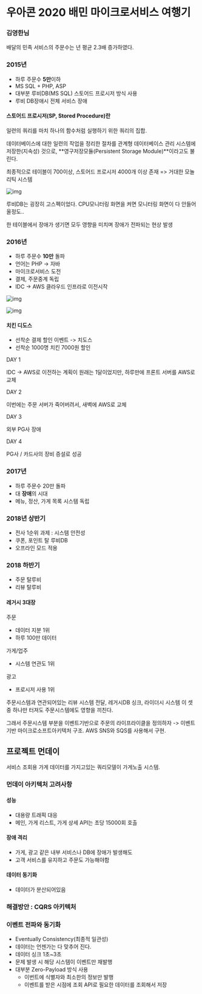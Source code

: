 # 우아콘 2020 배민 마이크로서비스 여행기

### 김영한님



배달의 민족 서비스의 주문수는 년 평균 2.3배 증가하였다.

### 2015년

- 하루 주문수 **5만**이하
- MS SQL + PHP, ASP
- 대부분 루비DB(MS SQL) 스토어드 프로시저 방식 사용
- 루비 DB장애시 전체 서비스 장애

#### 스토어드 프로시저(SP, Stored Procedure)란

일련의 쿼리를 마치 하나의 함수처럼 실행하기 위한 쿼리의 집합.

데이터베이스에 대한 일련의 작업을 정리한 절차를 관계형 데이터베이스 관리 시스템에 저장한(지속성) 것으로, **영구저장모듈(Persistent Storage Module)**이라고도 불린다.



최종적으로 테이블이 700이상, 스토어드 프로시저 4000개 이상 존재 => 거대한 모놀리틱 시스템

![img](https://media.vlpt.us/images/syleemk/post/10889ca3-5077-485e-b3f8-593d710f6341/image.png)

루비DB는 굉장히 고스펙이었다. CPU모니터링 화면을 켜면 모니터링 화면이 다 안들어올정도..

한 테이블에서 장애가 생기면 모두 영향을 미치며 장애가 전파되는 현상 발생



### 2016년

- 하루 주문수 **10만** 돌파
- 언어는 PHP -> 자바
- 마이크로서비스 도전
- 결제, 주문중계 독립
- IDC -> AWS 클라우드 인프라로 이전시작

![img](https://media.vlpt.us/images/syleemk/post/d03ec794-3697-4abf-866d-c8eff8ec5767/image.png)

![img](https://media.vlpt.us/images/syleemk/post/9ab1da0e-6cbc-4013-9cb3-462609aaa7d3/image.png)

#### 치킨 디도스

- 선착순 결제 할인 이벤트 -> 치도스
- 선착순 1000명 치킨 7000원 할인

DAY 1

IDC -> AWS로 이전하는 계획이 원래는 1달이었지만, 하루만에 프론트 서버를 AWS로 교체

DAY 2

이번에는 주문 서버가 죽어버려서, 새벽에 AWS로 교체

DAY 3

외부 PG사 장애

DAY 4

PG사 / 카드사의 장비 증설로 성공



### 2017년

- 하루 주문수 20만 돌파
- 대 **장애**의 시대
- 메뉴, 정산, 가게 목록 시스템 독립



### 2018년 상반기

- 전사 1순위 과제 : 시스템 안전성
- 쿠폰, 포인트 탈 루비DB
- 오프라인 모드 적용



### 2018 하반기

- 주문 탈루비
- 리뷰 탈루비

#### 레거시 3대장

주문

- 데이터 지분 1위
- 하루 100만 데이터

가게/업주

- 시스템 연관도 1위

광고

- 프로시저 사용 1위

 

주문시스템과 연관되어있는 리뷰 시스템 전달, 레거시DB 싱크, 라이더시 시스템 이 셋중 하나만 터져도 주문시스템에도 영향을 끼친다.

그래서 주문시스템 부분을 이벤트기반으로 주문의 라이프라이클을 정의하자 -> 이벤트 기반 마이크로소프트아키텍처 구조. AWS SNS와 SQS를 사용해서 구현.

## 프로젝트 먼데이

서비스 조회용 가게 데이터를 가지고있는 쿼리모델이 가게노출 시스템.

### 먼데이 아키텍처 고려사항

#### 성능 

- 대용량 트래픽 대응
- 메인, 가게 리스트, 가게 상세 API는 초당 15000회 호출

#### 장애 격리

- 가게, 광고 같은 내부 서비스나 DB에 장애가 발생해도
- 고객 서비스를 유지하고 주문도 가능해야함

#### 데이터 동기화

- 데이터가 분산되어있음



### 해결방안 : CQRS 아키텍처

### 이벤트 전파와 동기화

- Eventually Consistency(최종적 일관성)
- 데이터는 언젠가는 다 맞추어 진다.
- 데이터 싱크 1초~3초
- 문제 발생 시 해당 시스템이 이벤트만 재발행
- 대부분 Zero-Payload 방식 사용
  - 이번트에 식별자와 최소한의 정보만 발행
  - 이벤트를 받은 시점에 조회 API로 필요한 데이터를 조회해서 저장